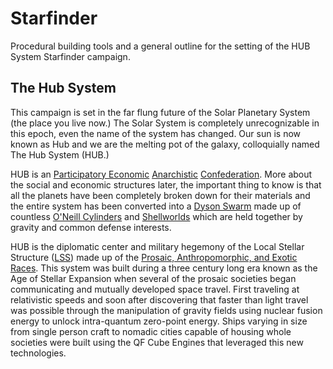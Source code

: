 # Starfinder

Procedural building tools and a general outline for the setting of the HUB System Starfinder campaign.

## The Hub System

This campaign is set in the far flung future of the Solar Planetary System (the place you live now.) The Solar System is completely unrecognizable in this epoch, even the name of the system has changed. Our sun is now known as Hub and we are the melting pot of the galaxy, colloquially named The Hub System (HUB.)

HUB is an [Participatory Economic](https://en.wikipedia.org/wiki/Participatory_economics) [Anarchistic](https://en.wikipedia.org/wiki/Anarchy) [Confederation](https://en.wikipedia.org/wiki/Confederation). More about the social and economic structures later, the important thing to know is that all the planets have been completely broken down for their materials and the entire system has been converted into a [Dyson Swarm](https://en.wikipedia.org/wiki/Dyson_sphere#Dyson_swarm) made up of countless [O'Neill Cylinders](https://en.wikipedia.org/wiki/O%27Neill_cylinder) and [Shellworlds](https://en.wikipedia.org/wiki/Shellworld) which are held together by gravity and common defense interests.

HUB is the diplomatic center and military hegemony of the Local Stellar Structure ([LSS](https://en.wikipedia.org/wiki/List_of_nearest_stars_and_brown_dwarfs)) made up of the [Prosaic, Anthropomorphic, and Exotic Races](https://github.com/tripseight/Starfinder/blob/main/races.json). This system was built during a three century long era known as the Age of Stellar Expansion when several of the prosaic societies began communicating and mutually developed space travel. First traveling at relativistic speeds and soon after discovering that faster than light travel was possible through the manipulation of gravity fields using nuclear fusion energy to unlock intra-quantum zero-point energy. Ships varying in size from single person craft to nomadic cities capable of housing whole societies were built using the QF Cube Engines that leveraged this new technologies.
